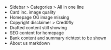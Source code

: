 - Sidebar > Categories > All in one line
- Card inc. image quality
- Homepage OG image missing
- Copyright disclaimer > Cred0fly
- Drafted content still showing
- SEO content for homepage
- Bank content and summary richtext to be shown
- About us markdown 